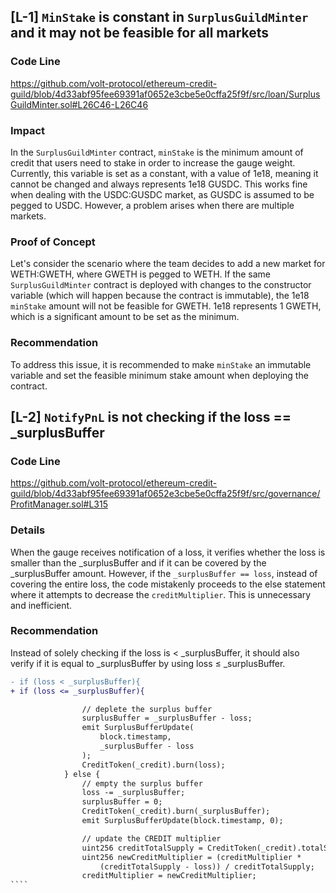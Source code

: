 ## [L-1]  `MinStake` is constant in `SurplusGuildMinter` and it may not be feasible for all markets

### Code Line

https://github.com/volt-protocol/ethereum-credit-guild/blob/4d33abf95fee69391af0652e3cbe5e0cffa25f9f/src/loan/SurplusGuildMinter.sol#L26C46-L26C46

### Impact

In the `SurplusGuildMinter` contract, `minStake` is the minimum amount of credit that users need to stake in order to increase the gauge weight. Currently, this variable is set as a constant, with a value of 1e18, meaning it cannot be changed and always represents 1e18 GUSDC. This works fine when dealing with the USDC:GUSDC market, as GUSDC is assumed to be pegged to USDC. However, a problem arises when there are multiple markets.

### Proof of Concept

Let's consider the scenario where the team decides to add a new market for WETH:GWETH, where GWETH is pegged to WETH. If the same `SurplusGuildMinter` contract is deployed with changes to the constructor variable (which will happen because the contract is immutable), the 1e18 `minStake` amount will not be feasible for GWETH. 1e18 represents 1 GWETH, which is a significant amount to be set as the minimum.

### Recommendation

To address this issue, it is recommended to make `minStake` an immutable variable and set the feasible minimum stake amount when deploying the contract.

## [L-2] `NotifyPnL` is not checking if the loss == _surplusBuffer

### Code Line

https://github.com/volt-protocol/ethereum-credit-guild/blob/4d33abf95fee69391af0652e3cbe5e0cffa25f9f/src/governance/ProfitManager.sol#L315

### Details

When the gauge receives notification of a loss, it verifies whether the loss is smaller than the _surplusBuffer and if it can be covered by the _surplusBuffer amount. However, if the `_surplusBuffer == loss`, instead of covering the entire loss, the code mistakenly proceeds to the else statement where it attempts to decrease the `creditMultiplier`. This is unnecessary and inefficient.

### Recommendation

Instead of solely checking if the loss is < _surplusBuffer, it should also verify if it is equal to _surplusBuffer by using loss ≤ _surplusBuffer.



``````````````diff
- if (loss < _surplusBuffer){
+ if (loss <= _surplusBuffer){

                // deplete the surplus buffer
                surplusBuffer = _surplusBuffer - loss;
                emit SurplusBufferUpdate(
                    block.timestamp,
                    _surplusBuffer - loss
                );
                CreditToken(_credit).burn(loss);
            } else {
                // empty the surplus buffer
                loss -= _surplusBuffer;
                surplusBuffer = 0;
                CreditToken(_credit).burn(_surplusBuffer);
                emit SurplusBufferUpdate(block.timestamp, 0);

                // update the CREDIT multiplier
                uint256 creditTotalSupply = CreditToken(_credit).totalSupply();
                uint256 newCreditMultiplier = (creditMultiplier *
                    (creditTotalSupply - loss)) / creditTotalSupply;
                creditMultiplier = newCreditMultiplier;
````

